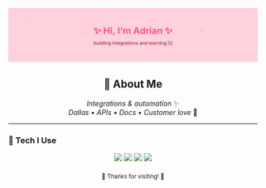 <!-- README.md -->
<p align="center">
  <!-- Full-width pink banner -->
  <img src="assets/header.svg" alt="Pink banner" />
</p>

<!-- Optional cute illustration underneath (upload your PNG to assets and uncomment) -->
<!-- <p align="center">
  <img src="assets/girl.png" alt="cute girl illustration" width="160">
</p> -->

<h2 align="center">🌸 About Me</h2>

<p align="center">
  <em>Integrations & automation</em> ✨<br/>
  <em>Dallas • APIs • Docs • Customer love</em> 💖
</p>

---

### 💖 Tech I Use
<p align="center">
  <img src="https://img.shields.io/badge/Python-%23ffd1dc?style=for-the-badge&logo=python&logoColor=black" />
  <img src="https://img.shields.io/badge/JavaScript-%23ffb6c1?style=for-the-badge&logo=javascript&logoColor=black" />
  <img src="https://img.shields.io/badge/AWS-%23ff9fba?style=for-the-badge&logo=amazon-aws&logoColor=black" />
  <img src="https://img.shields.io/badge/REST%20APIs-%23ffc9d9?style=for-the-badge" />
</p>

<p align="center">
  <sub>🌷 Thanks for visiting! 🌷</sub>
</p>

